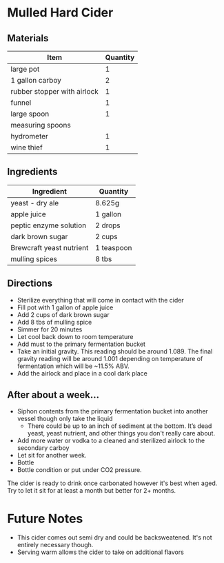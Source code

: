 # Mulled Hard Cider

## Materials

| Item | Quantity |
| ------------- | ----------- |
| large pot | 1 |
| 1 gallon carboy | 2 |
| rubber stopper with airlock | 1 |
| funnel | 1 |
| large spoon | 1 |
| measuring spoons | |
| hydrometer | 1 |
| wine thief | 1 |

## Ingredients

| Ingredient | Quantity |
| ------------- | ----------- |
| yeast - dry ale | 8.625g |
| apple juice | 1 gallon |
| peptic enzyme solution | 2 drops |
| dark brown sugar | 2 cups |
| Brewcraft yeast nutrient | 1 teaspoon |
| mulling spices | 8 tbs |

## Directions

* Sterilize everything that will come in contact with the cider
* Fill pot with 1 gallon of apple juice
* Add 2 cups of dark brown sugar
* Add 8 tbs of mulling spice
* Simmer for 20 minutes
* Let cool back down to room temperature
* Add must to the primary fermentation bucket
* Take an initial gravity.  This reading should be around 1.089. The final gravity reading will be around 1.001 depending on temperature of fermentation which will be ~11.5% ABV.
* Add the airlock and place in a cool dark place

## After about a week...

* Siphon contents from the primary fermentation bucket into another vessel though only take the liquid
    * There could be up to an inch of sediment at the bottom.  It’s dead yeast, yeast nutrient, and other things you don't really care about.
* Add more water or vodka to a cleaned and sterilized airlock to the secondary carboy
* Let sit for another week.
* Bottle
* Bottle condition or put under CO2 pressure.

The cider is ready to drink once carbonated however it's best when aged. Try to let it sit for at least a month but better for 2+ months.

# Future Notes

* This cider comes out semi dry and could be backsweatened.  It's not entirely necessary though.
* Serving warm allows the cider to take on additional flavors
